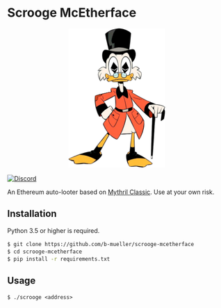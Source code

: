 # Scrooge McEtherface

<p align="center">
	<img src="/static/scrooge.png" height="320px"/>
</p>

[![Discord](https://img.shields.io/discord/481002907366588416.svg)](https://discord.gg/E3YrVtG)

An Ethereum auto-looter based on [Mythril Classic](https://github.com/ConsenSys/mythril-classic/). Use at your own risk.

## Installation

Python 3.5 or higher is required.

```bash
$ git clone https://github.com/b-mueller/scrooge-mcetherface
$ cd scrooge-mcetherface
$ pip install -r requirements.txt
```

## Usage

```
$ ./scrooge <address>
```
